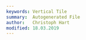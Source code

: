 ```yaml
---
keywords: Vertical Tile
summary:  Autogenerated File
author:   Christoph Hart
modified: 18.03.2019
---
```

  